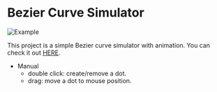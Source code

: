 # Bezier Curve Simulator

![Example](example.gif)

This project is a simple Bezier curve simulator with animation. You can check it out [HERE](https://apexcel.github.io/bezier-curve-demo/).

- Manual
    - double click: create/remove a dot.
    - drag: move a dot to mouse position.
